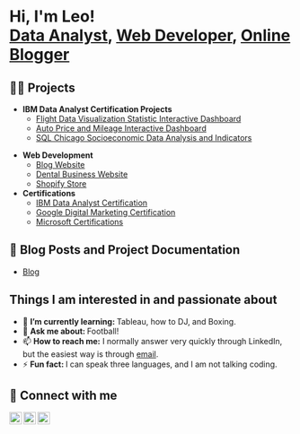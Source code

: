 <h1>Hi, I'm Leo! <br/><a href="https://github.com/leonardocuellargold">Data Analyst</a>, <a href="https://www.linkedin.com/in/leonardo-gold/">Web Developer</a>, <a href="https://leonardo-gold.com/">Online Blogger</a></h1>

<h2>👨‍💻 Projects</h2>

- <b>IBM Data Analyst Certification Projects</b>
  - [Flight Data Visualization Statistic Interactive Dashboard](https://github.com/leonardocuellargold/IBM-Data-Analyst-Course-Projects/tree/main/Airline_Statistics_Dashboard)
  - [Auto Price and Mileage Interactive Dashboard](https://github.com/leonardocuellargold/IBM-Data-Analyst-Course-Projects/tree/main/Auto_Mileage_Dashboard)
  - [SQL Chicago Socioeconomic Data Analysis and Indicators](https://github.com/leonardocuellargold/IBM-Data-Analyst-Course-Projects/blob/main/Chicago_SQL_Data_Analysis/Chicago_SQL_Data_Analysis.ipynb)
<!--
- <b>Tableau</b>
  - [Image Analysis Middleware](https://github.com/joshmadakor1/4chan-Image-Analysis-Middleware-C964) <b><i>(Potentially NSFW)</b></i>
  -->
- <b>Web Development</b>
  - [Blog Website](https://leonardo-gold.com/)
  - [Dental Business Website](https://leonardo-gold.com/)
  - [Shopify Store](https://leonardo-gold.com/)
- <b>Certifications</b>
  - [IBM Data Analyst Certification](https://leonardo-gold.com/)
  - [Google Digital Marketing Certification](https://leonardo-gold.com/)
  - [Microsoft Certifications](https://leonardo-gold.com/)
<!--
- <b>Python</b>
  - [Package Delivery Application (Datastructures and Algorithms Demo)](https://github.com/joshmadakor1/Package-Delivery-Pathfinding-Algorithm)
-->

<h2>📜 Blog Posts and Project Documentation</h2>

- [Blog](https://leonardo-gold.com/)

Things I am interested in and passionate about
----------------------------------------------
<!--
- 🔭 <b>I’m currently working on: </b>...
-->
- 🌱 <b>I’m currently learning: </b>Tableau, how to DJ, and Boxing.
- 💬 <b>Ask me about: </b>Football!
- 📫 <b>How to reach me:</b> I normally answer very quickly through LinkedIn, but the easiest way is through [email](mailto:main@leonardo-gold.com).
- ⚡ <b>Fun fact: </b> I can speak three languages, and I am not talking coding. 

<h2> 🤳 Connect with me</h2>

[<img align="left" alt="leonardo_gold77 | Twitter" width="22px" src="https://cdn.jsdelivr.net/npm/simple-icons@v3/icons/twitter.svg" />][twitter]
[<img align="left" alt="leonardo-gold | LinkedIn" width="22px" src="https://cdn.jsdelivr.net/npm/simple-icons@v3/icons/linkedin.svg" />][linkedin]
[<img align="left" alt="leonardo.gold | Instagram" width="22px" src="https://cdn.jsdelivr.net/npm/simple-icons@v3/icons/instagram.svg" />][instagram]

[twitter]: https://twitter.com/leonardo_gold77
[instagram]: https://www.instagram.com/leonarod.gold/
[linkedin]: https://linkedin.com/in/leonardo-gold
